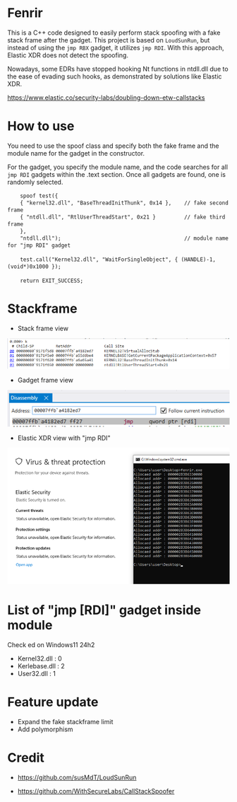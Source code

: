 # Fenrir

This is a C++ code designed to easily perform stack spoofing with a fake stack frame after the gadget. This project is based on `LoudSunRun`, but instead of using the `jmp RBX` gadget, it utilizes `jmp RDI`. With this approach, Elastic XDR does not detect the spoofing.

Nowadays, some EDRs have stopped hooking Nt functions in ntdll.dll due to the ease of evading such hooks, as demonstrated by solutions like Elastic XDR.

https://www.elastic.co/security-labs/doubling-down-etw-callstacks

# How to use 

You need to use the spoof class and specify both the fake frame and the module name for the gadget in the constructor.

For the gadget, you specify the module name, and the code searches for all `jmp RDI` gadgets within the .text section. Once all gadgets are found, one is randomly selected.

```
	spoof test({
    { "kernel32.dll", "BaseThreadInitThunk", 0x14 },    // fake second frame
    { "ntdll.dll", "RtlUserThreadStart", 0x21 }         // fake third frame
    },
	"ntdll.dll");                                       // module name for "jmp RDI" gadget

	test.call("Kernel32.dll", "WaitForSingleObject", { (HANDLE)-1, (void*)0x1000 });

	return EXIT_SUCCESS;
```

# Stackframe

- Stack frame view 

![windbg stack frame](img/pic_1.png)

- Gadget frame view 

![gadget view](img/pic_2.png)

- Elastic XDR view with "jmp RDI"

![elstic view](img/pic_3.png)


# List of "jmp [RDI]" gadget inside module

Check ed on Windows11 24h2 

- Kernel32.dll : 0
- Kerlebase.dll : 2
- User32.dll : 1

# Feature update

- Expand the fake stackframe limit
- Add polymorphism

# Credit

- https://github.com/susMdT/LoudSunRun

- https://github.com/WithSecureLabs/CallStackSpoofer


